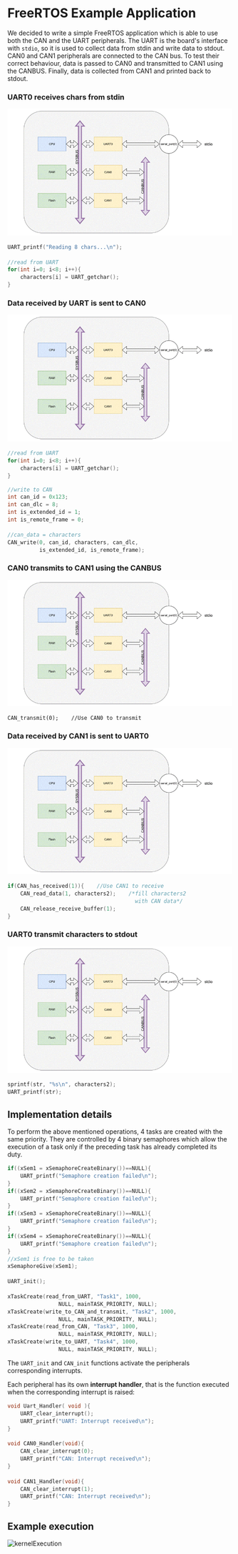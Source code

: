 # FreeRTOS Example Application

We decided to write a simple FreeRTOS application which is able to use both the CAN and the UART peripherals.
The UART is the board's interface with `stdio`, so it is used to collect data from stdin and write data to stdout.
CAN0 and CAN1 peripherals are connected to the CAN bus. To test their correct behaviour, data is passed to CAN0 and transmitted to CAN1 using the CANBUS.
Finally, data is collected from CAN1 and printed back to stdout.

### UART0 receives chars from stdin
![uart_rx](uart_rx.gif)
```c
UART_printf("Reading 8 chars...\n");

//read from UART
for(int i=0; i<8; i++){
    characters[i] = UART_getchar();
}
```

### Data received by UART is sent to CAN0
![uart_to_can0](uart_to_can0.gif)
```c
//read from UART
for(int i=0; i<8; i++){
    characters[i] = UART_getchar();
}
```

```c
//write to CAN
int can_id = 0x123;
int can_dlc = 8;
int is_extended_id = 1;
int is_remote_frame = 0;

//can_data = characters
CAN_write(0, can_id, characters, can_dlc,
          is_extended_id, is_remote_frame);
```

### CAN0 transmits to CAN1 using the CANBUS
![can0_to_can1](can0_to_can1.gif)
```
CAN_transmit(0);	//Use CAN0 to transmit
```

### Data received by CAN1 is sent to UART0
![can1_to_uart](can1_to_uart.gif)
```c
if(CAN_has_received(1)){	//Use CAN1 to receive
    CAN_read_data(1, characters2);    /*fill characters2 
                                        with CAN data*/
    CAN_release_receive_buffer(1);
}
```

### UART0 transmit characters to stdout
![uart_tx](uart_tx.gif)
```c
sprintf(str, "%s\n", characters2);
UART_printf(str);
```

## Implementation details
To perform the above mentioned operations, 4 tasks are created with the same priority. They are controlled by 4 binary semaphores which allow the execution of a task only if the preceding task has already completed its duty. 
```c
if((xSem1 = xSemaphoreCreateBinary())==NULL){
    UART_printf("Semaphore creation failed\n");
}
if((xSem2 = xSemaphoreCreateBinary())==NULL){
    UART_printf("Semaphore creation failed\n");
}
if((xSem3 = xSemaphoreCreateBinary())==NULL){
    UART_printf("Semaphore creation failed\n");
}
if((xSem4 = xSemaphoreCreateBinary())==NULL){
    UART_printf("Semaphore creation failed\n");
}
//xSem1 is free to be taken
xSemaphoreGive(xSem1);

UART_init();

xTaskCreate(read_from_UART, "Task1", 1000, 
                NULL, mainTASK_PRIORITY, NULL);
xTaskCreate(write_to_CAN_and_transmit, "Task2", 1000, 
                NULL, mainTASK_PRIORITY, NULL);
xTaskCreate(read_from_CAN, "Task3", 1000, 
                NULL, mainTASK_PRIORITY, NULL);
xTaskCreate(write_to_UART, "Task4", 1000, 
                NULL, mainTASK_PRIORITY, NULL);

```

The `UART_init` and `CAN_init` functions activate the peripherals corresponding interrupts.

Each peripheral has its own **interrupt handler**, that is the function executed when the corresponding interrupt is raised:

```c
void Uart_Handler( void ){
	UART_clear_interrupt();
	UART_printf("UART: Interrupt received\n");
}

void CAN0_Handler(void){
	CAN_clear_interrupt(0);
	UART_printf("CAN: Interrupt received\n");
}

void CAN1_Handler(void){
	CAN_clear_interrupt(1);
	UART_printf("CAN: Interrupt received\n");
}
```

## Example execution
![kernelExecution](https://hackmd.io/_uploads/rk1ZNsKoex.gif)

